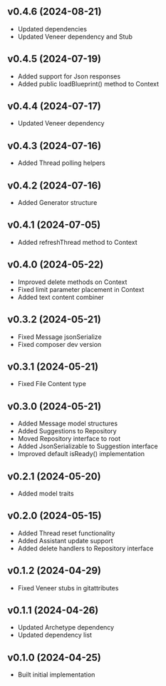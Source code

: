 ## v0.4.6 (2024-08-21)
* Updated dependencies
* Updated Veneer dependency and Stub

## v0.4.5 (2024-07-19)
* Added support for Json responses
* Added public loadBlueprint() method to Context

## v0.4.4 (2024-07-17)
* Updated Veneer dependency

## v0.4.3 (2024-07-16)
* Added Thread polling helpers

## v0.4.2 (2024-07-16)
* Added Generator structure

## v0.4.1 (2024-07-05)
* Added refreshThread method to Context

## v0.4.0 (2024-05-22)
* Improved delete methods on Context
* Fixed limit parameter placement in Context
* Added text content combiner

## v0.3.2 (2024-05-21)
* Fixed Message jsonSerialize
* Fixed composer dev version

## v0.3.1 (2024-05-21)
* Fixed File Content type

## v0.3.0 (2024-05-21)
* Added Message model structures
* Added Suggestions to Repository
* Moved Repository interface to root
* Added JsonSerializable to Suggestion interface
* Improved default isReady() implementation

## v0.2.1 (2024-05-20)
* Added model traits

## v0.2.0 (2024-05-15)
* Added Thread reset functionality
* Added Assistant update support
* Added delete handlers to Repository interface

## v0.1.2 (2024-04-29)
* Fixed Veneer stubs in gitattributes

## v0.1.1 (2024-04-26)
* Updated Archetype dependency
* Updated dependency list

## v0.1.0 (2024-04-25)
* Built initial implementation
